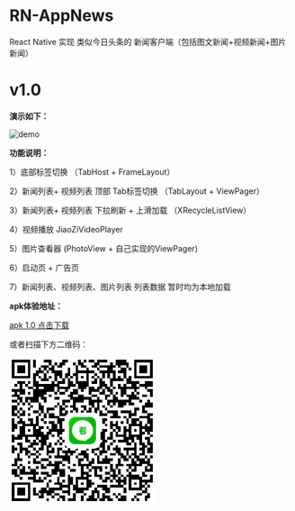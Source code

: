 # RN-AppNews
React Native 实现 类似今日头条的 新闻客户端（包括图文新闻+视频新闻+图片新闻） 

<h1>v1.0 </h1>

<p><strong>演示如下：</strong></p>

![demo](apk/apk_1.0_show.0.gif)

<p><strong>功能说明：</strong></p>
<p>1）底部标签切换 （TabHost + FrameLayout）</p>
<p>2）新闻列表+ 视频列表 顶部 Tab标签切换 （TabLayout + ViewPager）</p>
<p>3）新闻列表+ 视频列表 下拉刷新 + 上滑加载 （XRecycleListView）</p>
<p>4）视频播放 JiaoZiVideoPlayer</p>
<p>5）图片查看器 (PhotoView + 自己实现的ViewPager)</p>
<p>6）启动页 + 广告页</p>
<p>7）新闻列表、视频列表、图片列表 列表数据  暂时均为本地加载</p>


<p><strong>apk体验地址：</strong></p>

<a href ="apk/appnews-1.0-release.apk?raw=true">apk 1.0 点击下载</a>

或者扫描下方二维码：

![或者 apk 1.0 二维码](apk/qrcode_v1.0.png)